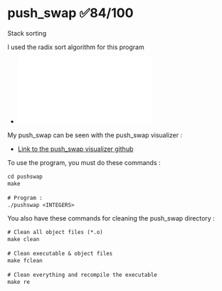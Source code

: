 # push_swap ✅84/100
Stack sorting

I used the radix sort algorithm for this program

- ![push_swap subject](fr.push_swap.subject.pdf)
 
My push_swap can be seen with the push_swap visualizer :
  - [Link to the push_swap visualizer github](https://github.com/o-reo/push_swap_visualizer)

To use the program, you must do these commands :
```shell
cd pushswap
make

# Program :
./pushswap <INTEGERS>
```

You also have these commands for cleaning the push_swap directory :
```shell
# Clean all object files (*.o)
make clean

# Clean executable & object files
make fclean

# Clean everything and recompile the executable
make re
```
